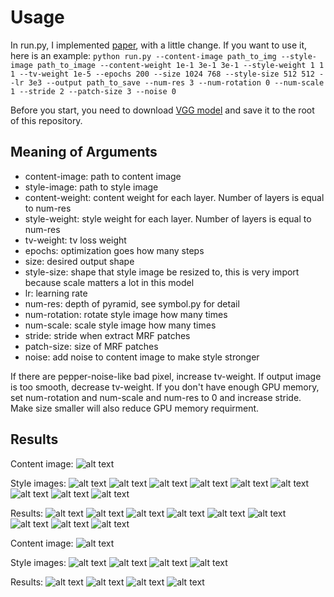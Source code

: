 # Usage 

In run.py, I implemented [paper](https://arxiv.org/abs/1601.04589), with a little change. If you want to use it, here is an example: ```python run.py --content-image path_to_img --style-image path_to_image --content-weight 1e-1 3e-1 3e-1 --style-weight 1 1 1 --tv-weight 1e-5 --epochs 200 --size 1024 768 --style-size 512 512 --lr 3e3 --output path_to_save --num-res 3 --num-rotation 0 --num-scale 1 --stride 2 --patch-size 3 --noise 0```

Before you start, you need to download [VGG model](https://github.com/dmlc/web-data/raw/master/mxnet/neural-style/model/vgg19.params) and save it to the root of this repository.

## Meaning of Arguments

* content-image: path to content image
* style-image: path to style image
* content-weight: content weight for each layer. Number of layers is equal to num-res
* style-weight: style weight for each layer. Number of layers is equal to num-res
* tv-weight: tv loss weight
* epochs: optimization goes how many steps
* size: desired output shape
* style-size: shape that style image be resized to, this is very import because scale matters a lot in this model
* lr: learning rate
* num-res: depth of pyramid, see symbol.py for detail
* num-rotation: rotate style image how many times
* num-scale: scale style image how many times
* stride: stride when extract MRF patches
* patch-size: size of MRF patches
* noise: add noise to content image to make style stronger

If there are pepper-noise-like bad pixel, increase tv-weight. If output image is too smooth, decrease tv-weight. If you don't have enough GPU memory, set num-rotation and num-scale and num-res to 0 and increase stride. Make size smaller will also reduce GPU memory requirment.


## Results
Content image:
![alt text](https://github.com/zhaw/neural_style/blob/master/images/tubingen.jpg)

Style images:
![alt text](https://github.com/zhaw/neural_style/blob/master/images/image1.jpg)
![alt text](https://github.com/zhaw/neural_style/blob/master/images/image8.jpg)
![alt text](https://github.com/zhaw/neural_style/blob/master/images/image10.jpg)
![alt text](https://github.com/zhaw/neural_style/blob/master/images/image54.jpg)
![alt text](https://github.com/zhaw/neural_style/blob/master/images/image64.jpg)
![alt text](https://github.com/zhaw/neural_style/blob/master/images/image65.jpg)
![alt text](https://github.com/zhaw/neural_style/blob/master/images/font.jpg)
![alt text](https://github.com/zhaw/neural_style/blob/master/images/font.png)
![alt text](https://github.com/zhaw/neural_style/blob/master/images/formula.jpg)

Results:
![alt text](https://github.com/zhaw/neural_style/blob/master/images/out1.jpg)
![alt text](https://github.com/zhaw/neural_style/blob/master/images/out8.jpg)
![alt text](https://github.com/zhaw/neural_style/blob/master/images/out10.jpg)
![alt text](https://github.com/zhaw/neural_style/blob/master/images/out54.jpg)
![alt text](https://github.com/zhaw/neural_style/blob/master/images/out64.jpg)
![alt text](https://github.com/zhaw/neural_style/blob/master/images/out65.jpg)
![alt text](https://github.com/zhaw/neural_style/blob/master/images/outfont.jpg)
![alt text](https://github.com/zhaw/neural_style/blob/master/images/outfont2.jpg)
![alt text](https://github.com/zhaw/neural_style/blob/master/images/outformula.jpg)

Content image:
![alt text](https://github.com/zhaw/neural_style/blob/master/images/pitt.jpg)

Style images:
![alt text](https://github.com/zhaw/neural_style/blob/master/images/leaf.jpg)
![alt text](https://github.com/zhaw/neural_style/blob/master/images/leaf2.jpg)
![alt text](https://github.com/zhaw/neural_style/blob/master/images/bark.jpg)
![alt text](https://github.com/zhaw/neural_style/blob/master/images/sparkler.jpg)

Results:
![alt text](https://github.com/zhaw/neural_style/blob/master/images/outpittleaf.jpg)
![alt text](https://github.com/zhaw/neural_style/blob/master/images/outpittleaf2.jpg)
![alt text](https://github.com/zhaw/neural_style/blob/master/images/outpittbark.jpg)
![alt text](https://github.com/zhaw/neural_style/blob/master/images/outpittsparkler.jpg)


